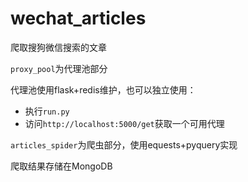 # wechat_articles
爬取搜狗微信搜索的文章

`proxy_pool`为代理池部分

代理池使用flask+redis维护，也可以独立使用：
- 执行`run.py`
- 访问`http://localhost:5000/get`获取一个可用代理

`articles_spider`为爬虫部分，使用equests+pyquery实现

爬取结果存储在MongoDB
